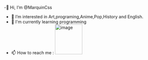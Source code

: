 -👋 Hi, I’m @MarquinCss
- 👀 I’m interested in Art,programing,Anime,Pop,History and English.
- 🌱 I'm currently learning programming
- 📫 How to reach me : <img src="https://upload.wikimedia.org/wikipedia/commons/thumb/5/58/Instagram-Icon.png/1025px-Instagram-Icon.png" alt="image" width="90" height="100"> </img>
